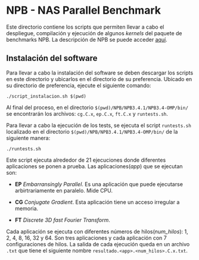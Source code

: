 # NPB - NAS Parallel Benchmark

Este directorio contiene los scripts que permiten llevar a cabo el despliegue, compilación y ejecución de algunos *kernels* del paquete de benchmarks NPB. 
La descripción de NPB se puede acceder [aquí](https://www.nas.nasa.gov/publications/npb.html).

## Instalación del software

Para llevar a cabo la instalación del software se deben descargar los scripts en este directorio y ubicarlos en el directorio de su preferencia.
Ubicado en su directorio de preferencia, ejecute el siguiente comando:

```
./script_instalacion.sh $(pwd)
```

Al final del proceso, en el directorio `$(pwd)/NPB/NPB3.4.1/NPB3.4-OMP/bin/` se encontrarán los archivos: `cg.C.x`, `ep.C.x`, `ft.C.x` y `runtests.sh`.

Para llevar a cabo la ejecución de los tests, se ejecuta el script `runtests.sh` localizado en el directorio `$(pwd)/NPB/NPB3.4.1/NPB3.4-OMP/bin/` de la siguiente manera:

```
./runtests.sh
```

Este script ejecuta alrededor de 21 ejecuciones donde diferentes aplicaciones se ponen a prueba.
Las aplicaciones(*app*) que se ejecutan son:

* **EP** *Embarransingly Parallel*. Es una aplicación que puede ejecutarse arbirtrariamente en paralelo. Mide CPU.

* **CG** *Conjugate Gradient*. Esta aplicación tiene un acceso irregular a memoria.

* **FT** *Discrete 3D fast Fourier Transform*. 

Cada aplicación se ejecuta con diferentes números de hilos(*num_hilos*): 1, 2, 4, 8, 16, 32 y 64. 
Son tres aplicaciones y cada aplicación con 7 configuraciones de hilos.
La salida de cada ejecución queda en un archivo `.txt` que tiene el siguiente nombre `resultado.<app>.<num_hilos>.C.x.txt`. 
